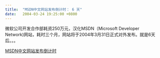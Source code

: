```yaml
---
title:  "MSDN中文网站发布倒计时： 6 天"
date:   2004-03-24 19:25:00 +0800
---
```


微软公司开发合作部耗资250万元，汉化MSDN（Microsoft Developer Network)网站，耗时三个月，网站将于2004年3月31日正式对外发布。就是6天后。。。  

[MSDN中文网站发布倒计时](http://www.registermessage.com/msdn_comment/)  


